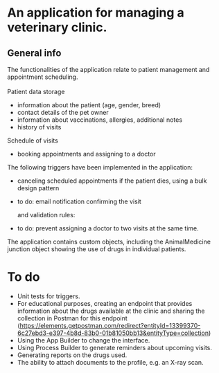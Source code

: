 # An application for managing a veterinary clinic.

## General info
The functionalities of the application relate to patient management and appointment scheduling.
<br>
<br>
Patient data storage
- information about the patient (age, gender, breed)
- contact details of the pet owner
- information about vaccinations, allergies, additional notes
- history of visits


Schedule of visits
- booking appointments and assigning to a doctor

The following triggers have been implemented in the application:
- canceling scheduled appointments if the patient dies, using a bulk design pattern
- to do: email notification confirming the visit

  and validation rules:
- to do: prevent assigning a doctor to two visits at the same time.

The application contains custom objects, including the AnimalMedicine junction object showing the use of drugs in individual patients.

# To do

- Unit tests for triggers.
- For educational purposes, creating an endpoint that provides information about the drugs available at the clinic and sharing the collection in Postman for this endpoint (https://elements.getpostman.com/redirect?entityId=13399370-6c27ebd3-e397-4b8d-83b0-01b81050bb13&entityType=collection)
- Using the App Builder to change the interface.
- Using Process Builder to generate reminders about upcoming visits.
- Generating reports on the drugs used.
- The ability to attach documents to the profile, e.g. an X-ray scan.